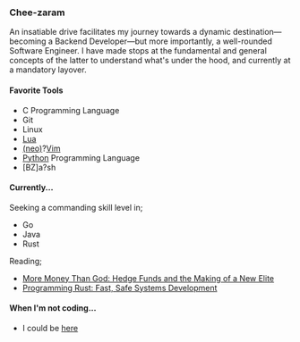 ### Chee-zaram
An insatiable drive facilitates my journey towards a dynamic destination—becoming a Backend Developer—but more importantly, a well-rounded Software Engineer. I have made stops at the fundamental and general concepts of the latter to understand what's under the hood, and currently at a mandatory layover.

#### Favorite Tools
* C Programming Language
* Git
* Linux
* [Lua](https://lua.org)
* [(neo)](https://neovim.io/)?[Vim](https://www.vim.org/)
* [Python](https://www.python.org/) Programming Language
* [BZ]a?sh

#### Currently...
Seeking a commanding skill level in;
* Go
* Java
* Rust

Reading;
* [More Money Than God: Hedge Funds and the Making of a New Elite](https://www.goodreads.com/en/book/show/7936425-more-money-than-god)
* [Programming Rust: Fast, Safe Systems Development](https://www.goodreads.com/book/show/25550614-programming-rust?from_search=true&from_srp=true&qid=5HA6nUtjZ2&rank=2)

#### When I'm not coding...
* I could be [here](https://twitter.com/CheezaramOkeke)
